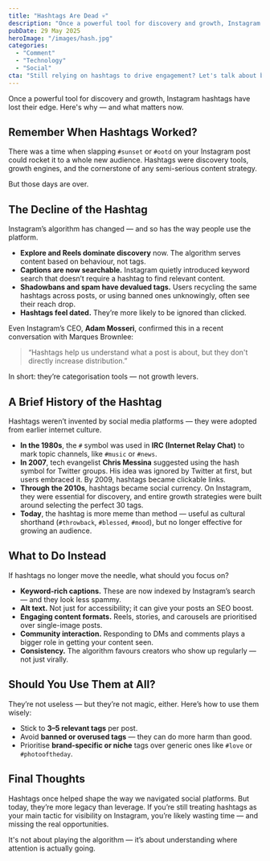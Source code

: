 ```yaml
---
title: "Hashtags Are Dead 💀"
description: "Once a powerful tool for discovery and growth, Instagram hashtags have lost their edge. Here's why — and what matters now."
pubDate: 29 May 2025
heroImage: "/images/hash.jpg"
categories: 
  - "Comment"
  - "Technology" 
  - "Social"
cta: "Still relying on hashtags to drive engagement? Let's talk about better ways to get your content seen."
---
```

Once a powerful tool for discovery and growth, Instagram hashtags have lost their edge. Here's why — and what matters now.

## Remember When Hashtags Worked?

There was a time when slapping `#sunset` or `#ootd` on your Instagram post could rocket it to a whole new audience. Hashtags were discovery tools, growth engines, and the cornerstone of any semi-serious content strategy.

But those days are over.

## The Decline of the Hashtag

Instagram’s algorithm has changed — and so has the way people use the platform.

- **Explore and Reels dominate discovery** now. The algorithm serves content based on behaviour, not tags.
- **Captions are now searchable.** Instagram quietly introduced keyword search that doesn’t require a hashtag to find relevant content.
- **Shadowbans and spam have devalued tags.** Users recycling the same hashtags across posts, or using banned ones unknowingly, often see their reach drop.
- **Hashtags feel dated.** They’re more likely to be ignored than clicked.

Even Instagram’s CEO, **Adam Mosseri**, confirmed this in a recent conversation with Marques Brownlee:

> “Hashtags help us understand what a post is about, but they don't directly increase distribution.”

In short: they’re categorisation tools — not growth levers.

## A Brief History of the Hashtag

Hashtags weren’t invented by social media platforms — they were adopted from earlier internet culture.

- **In the 1980s**, the `#` symbol was used in **IRC (Internet Relay Chat)** to mark topic channels, like `#music` or `#news`.
- **In 2007**, tech evangelist **Chris Messina** suggested using the hash symbol for Twitter groups. His idea was ignored by Twitter at first, but users embraced it. By 2009, hashtags became clickable links.
- **Through the 2010s**, hashtags became social currency. On Instagram, they were essential for discovery, and entire growth strategies were built around selecting the perfect 30 tags.
- **Today**, the hashtag is more meme than method — useful as cultural shorthand (`#throwback`, `#blessed`, `#mood`), but no longer effective for growing an audience.

## What to Do Instead

If hashtags no longer move the needle, what should you focus on?

- **Keyword-rich captions.** These are now indexed by Instagram’s search — and they look less spammy.
- **Alt text.** Not just for accessibility; it can give your posts an SEO boost.
- **Engaging content formats.** Reels, stories, and carousels are prioritised over single-image posts.
- **Community interaction.** Responding to DMs and comments plays a bigger role in getting your content seen.
- **Consistency.** The algorithm favours creators who show up regularly — not just virally.

## Should You Use Them at All?

They’re not useless — but they’re not magic, either. Here’s how to use them wisely:

- Stick to **3–5 relevant tags** per post.
- Avoid **banned or overused tags** — they can do more harm than good.
- Prioritise **brand-specific or niche** tags over generic ones like `#love` or `#photooftheday`.

## Final Thoughts

Hashtags once helped shape the way we navigated social platforms. But today, they’re more legacy than leverage. If you’re still treating hashtags as your main tactic for visibility on Instagram, you’re likely wasting time — and missing the real opportunities.

It's not about playing the algorithm — it’s about understanding where attention is actually going.
